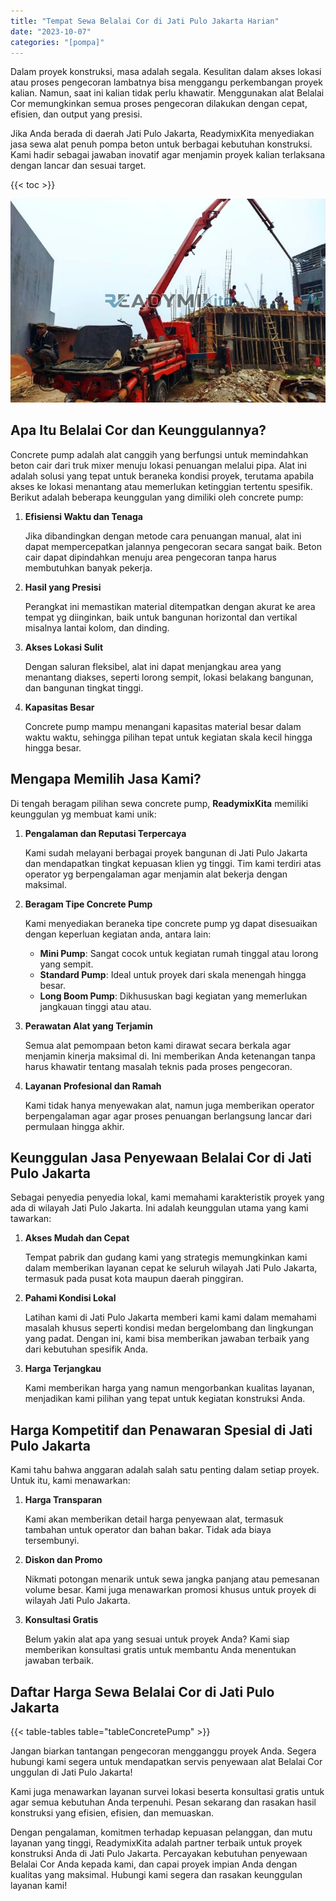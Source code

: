 ```yaml
---
title: "Tempat Sewa Belalai Cor di Jati Pulo Jakarta Harian"
date: "2023-10-07"
categories: "[pompa]"
---
```


Dalam proyek konstruksi, masa adalah segala. Kesulitan dalam akses lokasi atau proses pengecoran lambatnya bisa menggangu perkembangan proyek kalian. Namun, saat ini kalian tidak perlu khawatir. Menggunakan alat Belalai Cor memungkinkan semua proses pengecoran dilakukan dengan cepat, efisien, dan output yang presisi.

Jika Anda berada di daerah Jati Pulo Jakarta, ReadymixKita menyediakan jasa sewa alat penuh pompa beton untuk berbagai kebutuhan konstruksi. Kami hadir sebagai jawaban inovatif agar menjamin proyek kalian terlaksana dengan lancar dan sesuai target.

{{< toc >}}

![Tempat Sewa Belalai Cor di Jati Pulo Jakarta Harian](/images/pompa/sewa-pompa-14.jpg)

## Apa Itu Belalai Cor dan Keunggulannya?

Concrete pump adalah alat canggih yang berfungsi untuk memindahkan beton cair dari truk mixer menuju lokasi penuangan melalui pipa. Alat ini adalah solusi yang tepat untuk beraneka kondisi proyek, terutama apabila akses ke lokasi menantang atau memerlukan ketinggian tertentu spesifik. Berikut adalah beberapa keunggulan yang dimiliki oleh concrete pump:

1. **Efisiensi Waktu dan Tenaga**

   Jika dibandingkan dengan metode cara penuangan manual, alat ini dapat mempercepatkan jalannya pengecoran secara sangat baik. Beton cair dapat dipindahkan menuju area pengecoran tanpa harus membutuhkan banyak pekerja.

2. **Hasil yang Presisi**

   Perangkat ini memastikan material ditempatkan dengan akurat ke area tempat yg diinginkan, baik untuk bangunan horizontal dan vertikal misalnya lantai kolom, dan dinding.

3. **Akses Lokasi Sulit**

   Dengan saluran fleksibel, alat ini dapat menjangkau area yang menantang diakses, seperti lorong sempit, lokasi belakang bangunan, dan bangunan tingkat tinggi.

4. **Kapasitas Besar**

   Concrete pump mampu menangani kapasitas material besar dalam waktu waktu, sehingga pilihan tepat untuk kegiatan skala kecil hingga hingga besar.

## Mengapa Memilih Jasa Kami?

Di tengah beragam pilihan sewa concrete pump, **ReadymixKita** memiliki keunggulan yg membuat kami unik:

1. **Pengalaman dan Reputasi Terpercaya**

   Kami sudah melayani berbagai proyek bangunan di Jati Pulo Jakarta dan mendapatkan tingkat kepuasan klien yg tinggi. Tim kami terdiri atas operator yg berpengalaman agar menjamin alat bekerja dengan maksimal.

2. **Beragam Tipe Concrete Pump**

   Kami menyediakan beraneka tipe concrete pump yg dapat disesuaikan dengan keperluan kegiatan anda, antara lain:
   - **Mini Pump**: Sangat cocok untuk kegiatan rumah tinggal atau lorong yang sempit.
   - **Standard Pump**: Ideal untuk proyek dari skala menengah hingga besar.
   - **Long Boom Pump**: Dikhususkan bagi kegiatan yang memerlukan jangkauan tinggi atau atau.

3. **Perawatan Alat yang Terjamin**

   Semua alat pemompaan beton kami dirawat secara berkala agar menjamin kinerja maksimal di. Ini memberikan Anda ketenangan tanpa harus khawatir tentang masalah teknis pada proses pengecoran.

4. **Layanan Profesional dan Ramah**

   Kami tidak hanya menyewakan alat, namun juga memberikan operator berpengalaman agar agar proses penuangan berlangsung lancar dari permulaan hingga akhir.

## Keunggulan Jasa Penyewaan Belalai Cor di Jati Pulo Jakarta

Sebagai penyedia penyedia lokal, kami memahami karakteristik proyek yang ada di wilayah Jati Pulo Jakarta. Ini adalah keunggulan utama yang kami tawarkan:

1. **Akses Mudah dan Cepat**

   Tempat pabrik dan gudang kami yang strategis memungkinkan kami dalam memberikan layanan cepat ke seluruh wilayah Jati Pulo Jakarta, termasuk pada pusat kota maupun daerah pinggiran.

2. **Pahami Kondisi Lokal**

   Latihan kami di Jati Pulo Jakarta memberi kami kami dalam memahami masalah khusus seperti kondisi medan bergelombang dan lingkungan yang padat. Dengan ini, kami bisa memberikan jawaban terbaik yang dari kebutuhan spesifik Anda.

3. **Harga Terjangkau**

   Kami memberikan harga yang namun mengorbankan kualitas layanan, menjadikan kami pilihan yang tepat untuk kegiatan konstruksi Anda.

## Harga Kompetitif dan Penawaran Spesial di Jati Pulo Jakarta

Kami tahu bahwa anggaran adalah salah satu penting dalam setiap proyek. Untuk itu, kami menawarkan:

1. **Harga Transparan**

   Kami akan memberikan detail harga penyewaan alat, termasuk tambahan untuk operator dan bahan bakar. Tidak ada biaya tersembunyi.

2. **Diskon dan Promo**

   Nikmati potongan menarik untuk sewa jangka panjang atau pemesanan volume besar. Kami juga menawarkan promosi khusus untuk proyek di wilayah Jati Pulo Jakarta.

3. **Konsultasi Gratis**

   Belum yakin alat apa yang sesuai untuk proyek Anda? Kami siap memberikan konsultasi gratis untuk membantu Anda menentukan jawaban terbaik.

## Daftar Harga Sewa Belalai Cor di Jati Pulo Jakarta

{{< table-tables table="tableConcretePump" >}}

Jangan biarkan tantangan pengecoran mengganggu proyek Anda. Segera hubungi kami segera untuk mendapatkan servis penyewaan alat Belalai Cor unggulan di Jati Pulo Jakarta!

Kami juga menawarkan layanan survei lokasi beserta konsultasi gratis untuk agar semua kebutuhan Anda terpenuhi. Pesan sekarang dan rasakan hasil konstruksi yang efisien, efisien, dan memuaskan.

Dengan pengalaman, komitmen terhadap kepuasan pelanggan, dan mutu layanan yang tinggi, ReadymixKita adalah partner terbaik untuk proyek konstruksi Anda di Jati Pulo Jakarta. Percayakan kebutuhan penyewaan Belalai Cor Anda kepada kami, dan capai proyek impian Anda dengan kualitas yang maksimal. Hubungi kami segera dan rasakan keunggulan layanan kami!